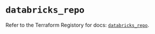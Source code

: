# `databricks_repo`

Refer to the Terraform Registory for docs: [`databricks_repo`](https://registry.terraform.io/providers/databricks/databricks/1.15.0/docs/resources/repo).
